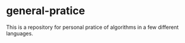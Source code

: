 # general-pratice

This is a repository for personal pratice of algorithms in a few different languages.